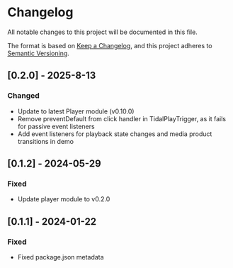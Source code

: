 # Changelog

All notable changes to this project will be documented in this file.

The format is based on [Keep a Changelog](https://keepachangelog.com/en/1.1.0/),
and this project adheres to [Semantic Versioning](https://semver.org/spec/v2.0.0.html).

## [0.2.0] - 2025-8-13

### Changed

- Update to latest Player module (v0.10.0)
- Remove preventDefault from click handler in TidalPlayTrigger, as it fails for passive event listeners
- Add event listeners for playback state changes and media product transitions in demo

## [0.1.2] - 2024-05-29

### Fixed

- Update player module to v0.2.0

## [0.1.1] - 2024-01-22

### Fixed

- Fixed package.json metadata
